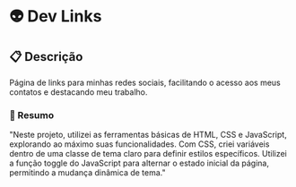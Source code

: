 
# :alien: Dev Links


## :clipboard: Descrição

Página de links para minhas redes sociais, facilitando o acesso aos meus contatos e destacando meu trabalho.


### :page_with_curl: Resumo

"Neste projeto, utilizei as ferramentas básicas de HTML, CSS e JavaScript, explorando ao máximo suas funcionalidades. Com CSS, criei variáveis dentro de uma classe de tema claro para definir estilos específicos. Utilizei a função toggle do JavaScript para alternar o estado inicial da página, permitindo a mudança dinâmica de tema."


